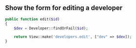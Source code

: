 Show the form for editing a developer
-------------------------------------
```php
public function edit($id)
{
    $dev = Developer::findOrFail($id);

    return View::make('developers.edit', ["dev" => $dev]);
}
```
